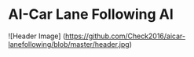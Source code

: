 # AI-Car Lane Following AI

![Header Image]
(https://github.com/Check2016/aicar-lanefollowing/blob/master/header.jpg)
